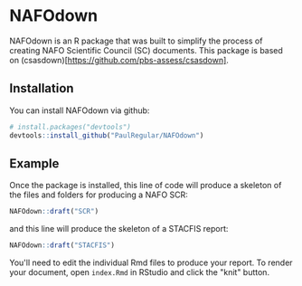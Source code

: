 # NAFOdown

<!-- badges: start -->
<!-- badges: end -->

NAFOdown is an R package that was built to simplify the process of creating NAFO Scientific Council (SC) documents. This package is based on (csasdown)[https://github.com/pbs-assess/csasdown].

## Installation

You can install NAFOdown via github:

``` r
# install.packages("devtools")
devtools::install_github("PaulRegular/NAFOdown")
```

## Example

Once the package is installed, this line of code will produce a skeleton of the files and folders for producing a NAFO SCR:

``` r
NAFOdown::draft("SCR")
```

and this line will produce the skeleton of a STACFIS report:

``` r
NAFOdown::draft("STACFIS")
```

You'll need to edit the individual Rmd files to produce your report. To render your document, open `index.Rmd` in RStudio and click the "knit" button.



